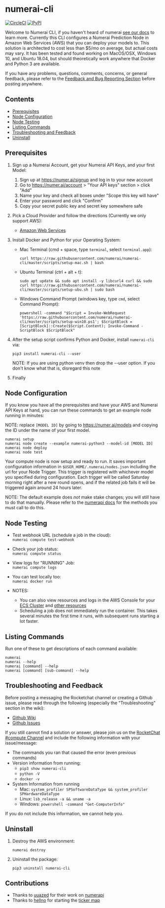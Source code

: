 # numerai-cli

[![CircleCI](https://circleci.com/gh/numerai/numerai-cli.svg?style=svg)](https://circleci.com/gh/numerai/numerai-cli)
[![PyPI](https://img.shields.io/pypi/v/numerai-cli.svg?color=brightgreen)](https://pypi.org/project/numerai-cli/)

Welcome to Numerai CLI, if you haven't heard of numerai [see our docs](https://docs.numer.ai/tournament/learn)
to learn more. Currently this CLI configures a Numerai Prediction Node in Amazon Web Services 
(AWS) that you can deploy your models to. This solution is architected to cost less than 
$5/mo on average, but actual costs may vary. It has been tested and found working on 
MacOS/OSX, Windows 10, and Ubuntu 18.04, but should theoretically work anywhere that
Docker and Python 3 are available.

If you have any problems, questions, comments, concerns, or general feedback, please refer to the
[Feedback and Bug Reporting Section](#feedback-and-bug-reporting) before posting anywhere.


## Contents
- [Prerequisites](#prerequisites)
- [Node Configuration](#node-configuration)
- [Node Testing](#testing)
- [Listing Commands](#commands)
- [Troubleshooting and Feedback](#troubleshooting-and-feedback)
- [Uninstall](#uninstall)


## Prerequisites

1.  Sign up a Numerai Account, get your Numerai API Keys, and your first Model:
    1.  Sign up at https://numer.ai/signup and log in to your new account
    2.  Go to https://numer.ai/account > "Your API keys" section > click "Add"
    3.  Name your key and check all boxes under "Scope this key will have"
    4.  Enter your password and click "Confirm"
    5.  Copy your secret public key and secret key somewhere safe
  

3.  Pick a Cloud Provider and follow the directions (Currently we only support AWS):
    - [Amazon Web Services](https://github.com/numerai/numerai-cli/wiki/Amazon-Web-Services)
    

4.  Install Docker and Python for your Operating System:
    - Mac Terminal (cmd + space, type `terminal`, select `terminal.app`):
        ```
        curl https://raw.githubusercontent.com/numerai/numerai-cli/master/scripts/setup-mac.sh | bash
        ```
      
    - Ubuntu Terminal (ctrl + alt + t):
        ```
        sudo apt update && sudo apt install -y libcurl4 curl && sudo curl https://raw.githubusercontent.com/numerai/numerai-cli/master/scripts/setup-ubu.sh | sudo bash
        ```
    
    - Windows Command Prompt (windows key, type `cmd`, select Command Prompt):
        ```
        powershell -command "$Script = Invoke-WebRequest 'https://raw.githubusercontent.com/numerai/numerai-cli/master/scripts/setup-win10.ps1'; $ScriptBlock = [ScriptBlock]::Create($Script.Content); Invoke-Command -ScriptBlock $ScriptBlock"
      ```
5.  After the setup script confirms Python and Docker, install `numerai-cli` via:
    ```
    pip3 install numerai-cli --user
    ```
    NOTE: If you are using python venv then drop the --user option. If you don't know what that is, disregard this note

6. Finally 

## Node Configuration

If you know you have all the prerequisites and have your AWS and Numerai API Keys at hand,
you can run these commands to get an example node running in minutes:

NOTE: replace `[MODEL ID]` by going to https://numer.ai/models and copying the ID under the name of your first model.

```
numerai setup
numerai node create --example numerai-python3 --model-id [MODEL ID]
numerai node deploy
numerai node test
```

Your compute node is now setup and ready to run. It saves important configuration information in `$USER_HOME/.numerai/nodes.json`
including the url for your Node Trigger. This trigger is registered with whichever model you specified during configuration.
Each trigger will be called Saturday morning right after a new round opens, and if the related job fails it will be triggered again around 24 hours later.

NOTE: The default example does _not_ make stake changes; you will still have to do that manually.
Please refer to the [numerapi docs](https://numerapi.readthedocs.io/en/latest/api/numerapi.html#module-numerapi.numerapi)
for the methods you must call to do this.

## Node Testing

- Test webhook URL (schedule a job in the cloud):   
  `numerai compute test-webhook`
  

- Check your job status:    
  `numerai compute status`
  

- View logs for "RUNNING" Job:  
  `numerai compute logs`
  

- You can test locally too:  
  `numerai docker run`
  

- NOTES:
    - You can also view resources and logs in the AWS Console for your
      [ECS Cluster](https://console.aws.amazon.com/ecs/home?region=us-east-1#/clusters/numerai-submission-ecs-cluster/tasks)
      and [other resources](https://console.aws.amazon.com/cloudwatch/home?region=us-east-1#logsV2:log-groups)
    - Scheduling a job does not immediately run the container.
      This takes several minutes the first time it runs,
      with subsequent runs starting a lot faster.
      

## Listing Commands
Run one of these to get descriptions of each command available:
```
numerai
numerai --help
numerai [command] --help
numerai [command] [sub-command] --help
```


## Troubleshooting and Feedback
Before posting a messaging the Rocketchat channel or creating a Github issue, 
please read through the following (especially the "Troubleshooting" section in the wiki):
- [Github Wiki](https://github.com/numerai/numerai-cli/wiki)
- [Github Issues](https://github.com/numerai/numerai-cli/issues)

If you still cannot find a solution or answer, please join us on the 
[RocketChat #compute Channel](https://community.numer.ai/channel/compute) 
and include the following information with your issue/message:

- The commands you ran that caused the error (even previous commands)
- Version information from running:
    - `pip3 show numerai-cli`
    - `python -V`
    - `docker -v`
- System Information from running
    - Mac: `system_profiler SPSoftwareDataType && system_profiler SPHardwareDataType`
    - Linux: `lsb_release -a && uname -a`
    - Windows: `powershell -command "Get-ComputerInfo"`
  
If you do not include this information, we cannot help you.
      
## Uninstall
1. Destroy the AWS environment:
    ```
    numerai destroy
    ```

2. Uninstall the package:
    ```
    pip3 uninstall numerai-cli
    ```


## Contributions

- Thanks to [uuazed](https://github.com/uuazed) for their work on [numerapi](https://github.com/uuazed/numerapi)
- Thanks to [hellno](https://github.com/hellno) for starting the [ticker map](https://github.com/hellno/numerai-signals-tickermap)